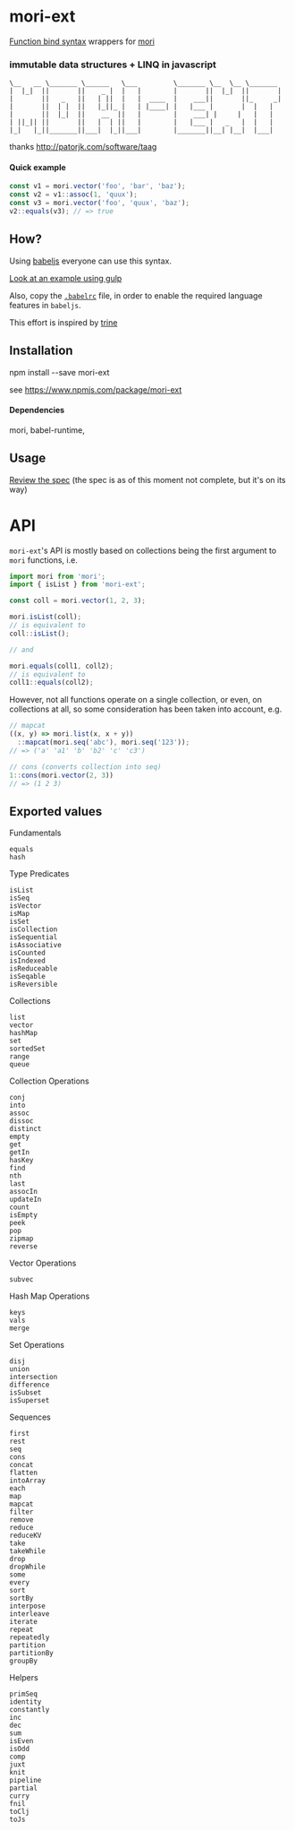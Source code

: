 # mori-ext
[Function bind syntax](https://github.com/zenparsing/es-function-bind) wrappers for [mori](http://swannodette.github.io/mori)

### immutable data structures + LINQ in javascript

```
\__   __ \_______ \______   \___         \_______ \__  \__ \_______
|  |_|  ||       ||    _ |  |   |        |       ||  |_|  ||       |
|       ||   _   ||   | ||  |   |  ____  |    ___||       ||_     _|
|       ||  | |  ||   |_||_ |   | |____| |   |___ |       |  |   |  
|       ||  |_|  ||    __  ||   |        |    ___| |     |   |   |  
| ||_|| ||       ||   |  | ||   |        |   |___ |   _   |  |   |  
|_|   |_||_______||___|  |_||___|        |_______||__| |__|  |___|  
```
thanks http://patorjk.com/software/taag


#### Quick example
```javascript
const v1 = mori.vector('foo', 'bar', 'baz');
const v2 = v1::assoc(1, 'quux');
const v3 = mori.vector('foo', 'quux', 'baz');
v2::equals(v3); // => true
```

## How?
Using [babeljs](https://babeljs.io/) everyone can use this syntax.

[Look at an example using gulp](https://github.com/roobie/mori-ext/blob/master/gulpfile.js#L28-L32)

Also, copy the [`.babelrc`](https://github.com/roobie/mori-ext/blob/master/.babelrc) file, in order to enable the required language features in `babeljs`.

This effort is inspired by [trine](https://github.com/jussi-kalliokoski/trine)

## Installation

npm install --save mori-ext

see https://www.npmjs.com/package/mori-ext

#### Dependencies
mori,
babel-runtime,

## Usage

[Review the spec](https://github.com/roobie/mori-ext/blob/master/spec/basic.js) (the spec is as of this moment not complete, but it's on its way)

# API
`mori-ext`'s  API is mostly based on collections being the first argument to `mori` functions, i.e.

```javascript
import mori from 'mori';
import { isList } from 'mori-ext';

const coll = mori.vector(1, 2, 3);

mori.isList(coll);
// is equivalent to
coll::isList();

// and

mori.equals(coll1, coll2);
// is equivalent to
coll1::equals(coll2);
```

However, not all functions operate on a single collection, or even, on collections at all, so some consideration has been taken into account, e.g.

```javascript
// mapcat
((x, y) => mori.list(x, x + y))
  ::mapcat(mori.seq('abc'), mori.seq('123'));
// => ('a' 'a1' 'b' 'b2' 'c' 'c3')

// cons (converts collection into seq)
1::cons(mori.vector(2, 3))
// => (1 2 3)
```

## Exported values
Fundamentals

    equals
    hash

Type Predicates

    isList
    isSeq
    isVector
    isMap
    isSet
    isCollection
    isSequential
    isAssociative
    isCounted
    isIndexed
    isReduceable
    isSeqable
    isReversible

Collections

    list
    vector
    hashMap
    set
    sortedSet
    range
    queue

Collection Operations

    conj
    into
    assoc
    dissoc
    distinct
    empty
    get
    getIn
    hasKey
    find
    nth
    last
    assocIn
    updateIn
    count
    isEmpty
    peek
    pop
    zipmap
    reverse

Vector Operations

    subvec

Hash Map Operations

    keys
    vals
    merge

Set Operations

    disj
    union
    intersection
    difference
    isSubset
    isSuperset

Sequences

    first
    rest
    seq
    cons
    concat
    flatten
    intoArray
    each
    map
    mapcat
    filter
    remove
    reduce
    reduceKV
    take
    takeWhile
    drop
    dropWhile
    some
    every
    sort
    sortBy
    interpose
    interleave
    iterate
    repeat
    repeatedly
    partition
    partitionBy
    groupBy

Helpers

    primSeq
    identity
    constantly
    inc
    dec
    sum
    isEven
    isOdd
    comp
    juxt
    knit
    pipeline
    partial
    curry
    fnil
    toClj
    toJs
